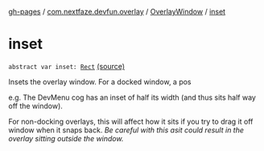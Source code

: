[gh-pages](../../index.md) / [com.nextfaze.devfun.overlay](../index.md) / [OverlayWindow](index.md) / [inset](./inset.md)

# inset

`abstract var inset: `[`Rect`](https://developer.android.com/reference/android/graphics/Rect.html) [(source)](https://github.com/NextFaze/dev-fun/tree/master/devfun/src/main/java/com/nextfaze/devfun/overlay/OverlayWindow.kt#L96)

Insets the overlay window. For a docked window, a pos

e.g. The DevMenu cog has an inset of half its width (and thus sits half way off the window).

For non-docking overlays, this will affect how it sits if you try to drag it off window when it snaps back. *Be careful with this asit could result in the overlay sitting outside the window.*


